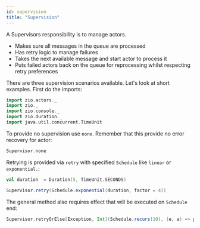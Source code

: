 ```yaml
---
id: supervision
title: "Supervision"
---
```


A Supervisors responsibility is to manage actors.

- Makes sure all messages in the queue are processed
- Has retry logic to manage failures
- Takes the next available message and start actor to process it
- Puts failed actors back on the queue for reprocessing whilst respecting retry preferences

There are three supervision scenarios available. Let's look at short examples.
First do the imports:

```scala mdoc:silent
import zio.actors._
import zio._
import zio.console._
import zio.duration._
import java.util.concurrent.TimeUnit
```

To provide no supervision use `none`. Remember that this provide no error recovery for actor:

```scala mdoc:silent
Supervisor.none
```

Retrying is provided via `retry` with specified `Schedule` like `linear` or `exponential.`:

```scala mdoc:silent
val duration  = Duration(5, TimeUnit.SECONDS)

Supervisor.retry(Schedule.exponential(duration, factor = 4))
```

The general method also requires effect that will be executed on `Schedule` end:

```scala mdoc:silent
Supervisor.retryOrElse[Exception, Int](Schedule.recurs(10), (e, a) => putStrLn("nothing can be done").provide(Console.Live))
```
